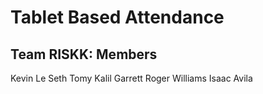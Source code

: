 # Tablet Based Attendance

## Team RISKK: Members
Kevin Le
Seth Tomy
Kalil Garrett
Roger Williams
Isaac Avila
